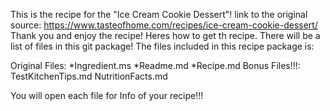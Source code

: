 This is the recipe for the "Ice Cream Cookie Dessert"!
link to the original source:
https://www.tasteofhome.com/recipes/ice-cream-cookie-dessert/
Thank you and enjoy the recipe!
Heres how to get th recipe.
There will be a list of files in this git package!
The files included in this recipe package is:

Original Files:
*Ingredient.ms
*Readme.md
*Recipe.md
Bonus Files!!!:
TestKitchenTips.md
NutritionFacts.md

You will open each file for Info of your recipe!!!